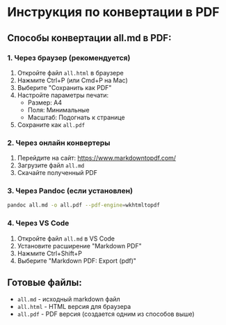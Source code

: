# Инструкция по конвертации в PDF

## Способы конвертации all.md в PDF:

### 1. Через браузер (рекомендуется)
1. Откройте файл `all.html` в браузере
2. Нажмите Ctrl+P (или Cmd+P на Mac)
3. Выберите "Сохранить как PDF"
4. Настройте параметры печати:
   - Размер: A4
   - Поля: Минимальные
   - Масштаб: Подогнать к странице
5. Сохраните как `all.pdf`

### 2. Через онлайн конвертеры
1. Перейдите на сайт: https://www.markdowntopdf.com/
2. Загрузите файл `all.md`
3. Скачайте полученный PDF

### 3. Через Pandoc (если установлен)
```bash
pandoc all.md -o all.pdf --pdf-engine=wkhtmltopdf
```

### 4. Через VS Code
1. Откройте файл `all.md` в VS Code
2. Установите расширение "Markdown PDF"
3. Нажмите Ctrl+Shift+P
4. Выберите "Markdown PDF: Export (pdf)"

## Готовые файлы:
- `all.md` - исходный markdown файл
- `all.html` - HTML версия для браузера
- `all.pdf` - PDF версия (создается одним из способов выше)
